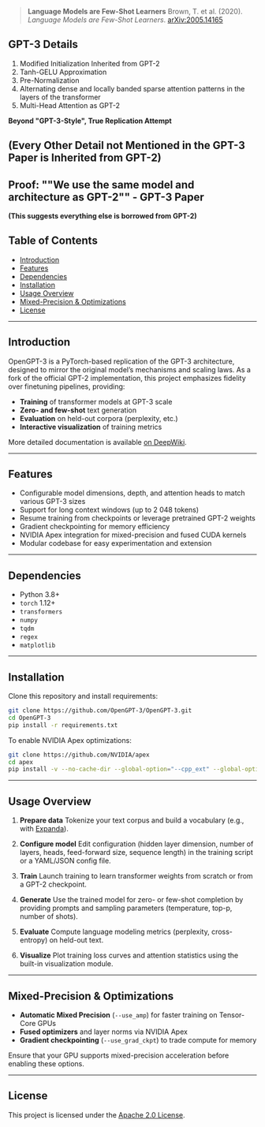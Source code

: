> **Language Models are Few-Shot Learners**
> Brown, T. et al. (2020). *Language Models are Few-Shot Learners*. [arXiv:2005.14165](https://arxiv.org/abs/2005.14165)

## GPT-3 Details

1. Modified Initialization Inherited from GPT-2
2. Tanh-GELU Approximation
3. Pre-Normalization
4. Alternating dense and locally banded sparse attention patterns in the layers of the transformer
5. Multi-Head Attention as GPT-2

**Beyond "GPT-3-Style", True Replication Attempt**

## (Every Other Detail not Mentioned in the GPT-3 Paper is Inherited from GPT-2)

## Proof: ""We use the same model and architecture as GPT-2"" - GPT-3 Paper 
**(This suggests everything else is borrowed from GPT-2)**

## Table of Contents

* [Introduction](#introduction)
* [Features](#features)
* [Dependencies](#dependencies)
* [Installation](#installation)
* [Usage Overview](#usage-overview)
* [Mixed-Precision & Optimizations](#mixed-precision--optimizations)
* [License](#license)

---

## Introduction

OpenGPT-3 is a PyTorch-based replication of the GPT-3 architecture, designed to mirror the original model’s mechanisms and scaling laws. As a fork of the official GPT-2 implementation, this project emphasizes fidelity over finetuning pipelines, providing:

* **Training** of transformer models at GPT-3 scale
* **Zero- and few-shot** text generation
* **Evaluation** on held-out corpora (perplexity, etc.)
* **Interactive visualization** of training metrics

More detailed documentation is available [on DeepWiki](https://deepwiki.com/LibreCorp/OpenGPT-3).

---

## Features

* Configurable model dimensions, depth, and attention heads to match various GPT-3 sizes
* Support for long context windows (up to 2 048 tokens)
* Resume training from checkpoints or leverage pretrained GPT-2 weights
* Gradient checkpointing for memory efficiency
* NVIDIA Apex integration for mixed-precision and fused CUDA kernels
* Modular codebase for easy experimentation and extension

---

## Dependencies

* Python 3.8+
* `torch` 1.12+
* `transformers`
* `numpy`
* `tqdm`
* `regex`
* `matplotlib`

---

## Installation

Clone this repository and install requirements:

```bash
git clone https://github.com/OpenGPT-3/OpenGPT-3.git
cd OpenGPT-3
pip install -r requirements.txt
```

To enable NVIDIA Apex optimizations:

```bash
git clone https://github.com/NVIDIA/apex
cd apex
pip install -v --no-cache-dir --global-option="--cpp_ext" --global-option="--cuda_ext" .
```

---

## Usage Overview

1. **Prepare data**
   Tokenize your text corpus and build a vocabulary (e.g., with [Expanda](https://github.com/affjljoo3581/Expanda)).

2. **Configure model**
   Edit configuration (hidden layer dimension, number of layers, heads, feed-forward size, sequence length) in the training script or a YAML/JSON config file.

3. **Train**
   Launch training to learn transformer weights from scratch or from a GPT-2 checkpoint.

4. **Generate**
   Use the trained model for zero- or few-shot completion by providing prompts and sampling parameters (temperature, top-p, number of shots).

5. **Evaluate**
   Compute language modeling metrics (perplexity, cross-entropy) on held-out text.

6. **Visualize**
   Plot training loss curves and attention statistics using the built-in visualization module.

---

## Mixed-Precision & Optimizations

* **Automatic Mixed Precision** (`--use_amp`) for faster training on Tensor-Core GPUs
* **Fused optimizers** and layer norms via NVIDIA Apex
* **Gradient checkpointing** (`--use_grad_ckpt`) to trade compute for memory

Ensure that your GPU supports mixed-precision acceleration before enabling these options.

---

## License

This project is licensed under the [Apache 2.0 License](./LICENSE).
